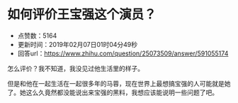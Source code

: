 # 如何评价王宝强这个演员？
- 点赞数：5164
- 更新时间：2019年02月07日01时04分49秒
- 回答url：https://www.zhihu.com/question/25073509/answer/591055174
<body>
 <p data-pid="V_QL1OUz">怎么评价？我不知道，我没见过他生活里的样子。</p>
 <p data-pid="xw5eyaf-">但是和他在一起生活在一起很多年的马蓉，现在世界上最想搞宝强的人可能就是她了。她这么久竟然都没能说出来宝强的黑料，我想应该能说明一些问题了吧。</p>
</body>